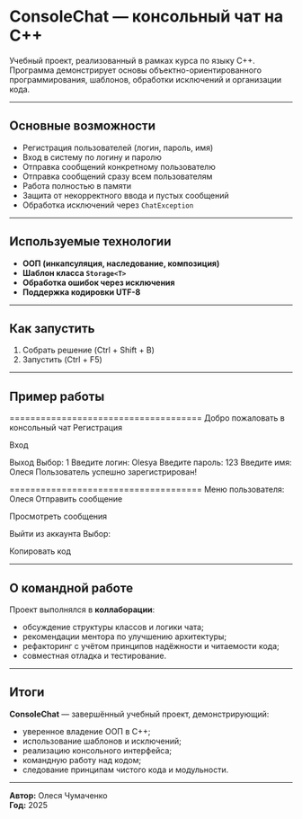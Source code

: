 # ConsoleChat — консольный чат на C++

Учебный проект, реализованный в рамках курса по языку C++.  
Программа демонстрирует основы объектно-ориентированного программирования, шаблонов, обработки исключений и организации кода.

---

## Основные возможности

- Регистрация пользователей (логин, пароль, имя)
- Вход в систему по логину и паролю
- Отправка сообщений конкретному пользователю
- Отправка сообщений сразу всем пользователям
- Работа полностью в памяти
- Защита от некорректного ввода и пустых сообщений
- Обработка исключений через `ChatException`

---

## Используемые технологии

- **ООП (инкапсуляция, наследование, композиция)**
- **Шаблон класса `Storage<T>`**
- **Обработка ошибок через исключения**
- **Поддержка кодировки UTF-8**

---

## Как запустить

1. Собрать решение (Ctrl + Shift + B)  
2. Запустить (Ctrl + F5)

---

## Пример работы

=====================================
Добро пожаловать в консольный чат
Регистрация

Вход

Выход
Выбор: 1
Введите логин: Olesya
Введите пароль: 123
Введите имя: Олеся
Пользователь успешно зарегистрирован!

=====================================
Меню пользователя: Олеся
Отправить сообщение

Просмотреть сообщения

Выйти из аккаунта
Выбор:

Копировать код


---

## О командной работе

Проект выполнялся в **коллаборации**:

- обсуждение структуры классов и логики чата;  
- рекомендации ментора по улучшению архитектуры;  
- рефакторинг с учётом принципов надёжности и читаемости кода;  
- совместная отладка и тестирование.

---

## Итоги

**ConsoleChat** — завершённый учебный проект, демонстрирующий:

- уверенное владение ООП в C++;  
- использование шаблонов и исключений;  
- реализацию консольного интерфейса;  
- командную работу над кодом;  
- следование принципам чистого кода и модульности.

---

 **Автор:** Олеся Чумаченко  
 **Год:** 2025  
